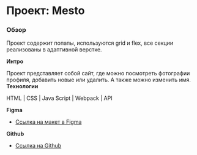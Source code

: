# Проект: Mesto

### Обзор
Проект содержит попапы, используются grid и flex, все секции реализованы в адаптивной верстке. 

**Интро**

Проект представляет собой сайт, где можно посмотреть фотографии профиля,  добавить новые или удалить. А также можно изменить имя. 
**Технологии**

HTML | CSS | Java Script | Webpack | API

**Figma**

* [Ссылка на макет в Figma](https://www.figma.com/file/2cn9N9jSkmxD84oJik7xL7/JavaScript.-Sprint-4?node-id=28212%3A2&t=nWfzsAjcbeFZ9TPK-0)

**Github**

* [Ссылка на Github](https://alina21-011.github.io/mesto/)
